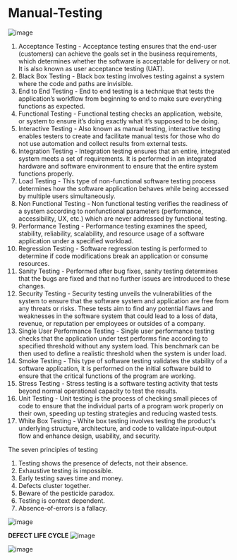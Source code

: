 # Manual-Testing
![image](https://github.com/shrutiyadav533/Manual-Testing/assets/64632028/8ceeedb8-8fe7-43b9-b7a6-62a4ddbb0a2d)

1.	Acceptance Testing - Acceptance testing ensures that the end-user (customers) can achieve the goals set in the business requirements, which determines whether the software is acceptable for delivery or not. It is also known as user acceptance testing (UAT).  
2.	Black Box Testing - Black box testing involves testing against a system where the code and paths are invisible. 
3.	End to End Testing - End to end testing is a technique that tests the application’s workflow from beginning to end to make sure everything functions as expected. 
4.	Functional Testing - Functional testing checks an application, website, or system to ensure it’s doing exactly what it’s supposed to be doing. 
5.	Interactive Testing - Also known as manual testing, interactive testing enables testers to create and facilitate manual tests for those who do not use automation and collect results from external tests.  
6.	Integration Testing - Integration testing ensures that an entire, integrated system meets a set of requirements. It is performed in an integrated hardware and software environment to ensure that the entire system functions properly.  
7.	Load Testing - This type of non-functional software testing process determines how the software application behaves while being accessed by multiple users simultaneously. 
8.	Non Functional Testing - Non functional testing verifies the readiness of a system according to nonfunctional parameters (performance, accessibility, UX, etc.)  which are never addressed by functional testing. 
9.	Performance Testing - Performance testing examines the speed, stability, reliability, scalability, and resource usage of a software application under a specified workload. 
10.	Regression Testing - Software regression testing is performed to determine if code modifications break an application or consume resources. 
11.	Sanity Testing - Performed after bug fixes, sanity testing determines that the bugs are fixed and that no further issues are introduced to these changes.  
12.	Security Testing - Security testing unveils the vulnerabilities of the system to ensure that the software system and application are free from any threats or risks. These tests aim to find any potential flaws and weaknesses in the software system that could lead to a loss of data, revenue, or reputation per employees or outsides of a company. 
13.	Single User Performance Testing - Single user performance testing checks that the application under test performs fine according to specified threshold without any system load. This benchmark can be then used to define a realistic threshold when the system is under load.  
14.	Smoke Testing - This type of software testing validates the stability of a software application, it is performed on the initial software build to ensure that the critical functions of the program are working. 
15.	Stress Testing - Stress testing is a software testing activity that tests beyond normal operational capacity to test the results. 
16.	Unit Testing - Unit testing is the process of checking small pieces of code to ensure that the individual parts of a program work properly on their own, speeding up testing strategies and reducing wasted tests. 
17.	White Box Testing - White box testing involves testing the product's underlying structure, architecture, and code to validate input-output flow and enhance design, usability, and security. 

The seven principles of testing
1. Testing shows the presence of defects, not their absence.
2. Exhaustive testing is impossible.
3. Early testing saves time and money.
4. Defects cluster together.
5. Beware of the pesticide paradox.
6. Testing is context dependent.
7. Absence-of-errors is a fallacy.

![image](https://github.com/shrutiyadav533/Manual-Testing/assets/64632028/623efde8-8e73-48d0-be59-71004c246e86)

**DEFECT LIFE CYCLE**
![image](https://github.com/shrutiyadav533/Manual-Testing/assets/64632028/41a99679-4a03-4ae4-a389-b763af1336d8)

![image](https://github.com/shrutiyadav533/Manual-Testing/assets/64632028/4f164636-d2e0-4a88-bef3-8d85a71961ec)
